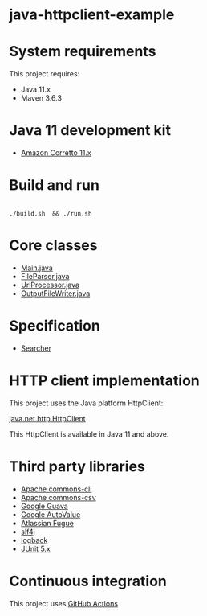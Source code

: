 # java-httpclient-example


# System requirements

This project requires:
- Java 11.x
- Maven 3.6.3

# Java 11 development kit

- [Amazon Corretto 11.x](https://docs.aws.amazon.com/corretto/latest/corretto-11-ug/downloads-list.html)

# Build and run

```

./build.sh  && ./run.sh

```

# Core classes
- [Main.java](https://github.com/sullis/java-httpclient-example/blob/master/src/main/java/io/github/sullis/httpclient/example/Main.java)
- [FileParser.java](https://github.com/sullis/java-httpclient-example/blob/master/src/main/java/io/github/sullis/httpclient/example/FileParser.java)
- [UrlProcessor.java](https://github.com/sullis/java-httpclient-example/blob/master/src/main/java/io/github/sullis/httpclient/example/UrlProcessor.java)
- [OutputFileWriter.java](https://github.com/sullis/java-httpclient-example/blob/master/src/main/java/io/github/sullis/httpclient/example/OutputFileWriter.java)

# Specification

- [Searcher](https://s3.amazonaws.com/fieldlens-public/Website+Searcher.html)

# HTTP client implementation

This project uses the Java platform HttpClient:

[java.net.http.HttpClient](https://docs.oracle.com/en/java/javase/11/docs/api/java.net.http/java/net/http/HttpClient.html)

This HttpClient is available in Java 11 and above.

# Third party libraries

- [Apache commons-cli](https://commons.apache.org/proper/commons-cli/)
- [Apache commons-csv](https://commons.apache.org/proper/commons-csv/)
- [Google Guava](https://github.com/google/guava)
- [Google AutoValue](https://github.com/google/auto/blob/master/value/userguide/index.md)
- [Atlassian Fugue](https://bitbucket.org/atlassian/fugue/src/master/readme.md)
- [slf4j](https://www.slf4j.org/)
- [logback](https://logback.qos.ch/)
- [JUnit 5.x](https://junit.org/junit5/)

# Continuous integration

This project uses [GitHub Actions](https://github.com/sullis/java-httpclient-example/actions)
